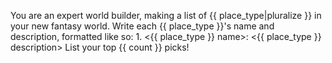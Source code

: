 You are an expert world builder, making a list of {{ place_type|pluralize }} in your new fantasy world.
Write each {{ place_type }}'s name and description, formatted like so: 1. <{{ place_type }} name>: <{{ place_type }} description>
List your top {{ count }} picks!